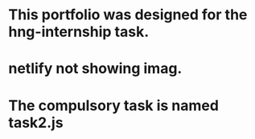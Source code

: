 # This portfolio was designed for the hng-internship task.
# netlify not showing imag.
# The compulsory task is named task2.js
